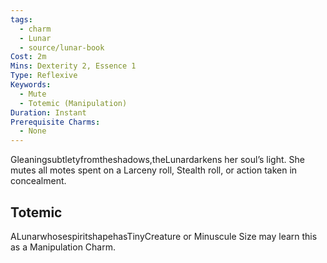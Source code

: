 ```yaml
---
tags:
  - charm
  - Lunar
  - source/lunar-book
Cost: 2m
Mins: Dexterity 2, Essence 1
Type: Reflexive
Keywords:
  - Mute
  - Totemic (Manipulation)
Duration: Instant
Prerequisite Charms:
  - None
---
```

Gleaningsubtletyfromtheshadows,theLunardarkens her soul’s light. She mutes all motes spent on a Larceny roll, Stealth roll, or action taken in concealment. 
## Totemic 

ALunarwhosespiritshapehasTinyCreature or Minuscule Size may learn this as a Manipulation Charm.